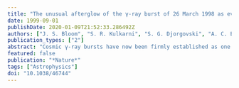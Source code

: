 ```yaml
---
title: "The unusual afterglow of the γ-ray burst of 26 March 1998 as evidence for a supernova connection"
date: 1999-09-01
publishDate: 2020-01-09T21:52:33.286492Z
authors: ["J. S. Bloom", "S. R. Kulkarni", "S. G. Djorgovski", "A. C. Eichelberger", "P. Côté", "J. P. Blakeslee", "S. C. Odewahn", "F. A. Harrison", "D. A. Frail", "A. V. Filippenko", "D. C. Leonard", "A. G. Riess", "H. Spinrad", "D. Stern", "A. Bunker", "A. Dey", "B. Grossan", "S. Perlmutter", "R. A. Knop", "I. M. Hook", "M. Feroci"]
publication_types: ["2"]
abstract: "Cosmic γ-ray bursts have now been firmly established as one of the most powerful phenomena in the Universe, releasing almost the rest-mass energy of a neutron star within the space of a few seconds (ref. 1). The two most popular models to explain γ-ray bursts are the coalescence of two compact objects such as neutron stars or black holes, or the catastrophic collapse of a massive star in a very energetic supernova-like explosion. Here we show that, about three weeks after the γ-ray burst of 26 March 1998, the transient optical source associated with the burst brightened to about 60 times the expected flux, based upon an extrapolation of the initial light curve. Moreover, the spectrum changed dramatically, with the colour becoming extremely red. We argue that the new source is an underlying supernova. If our hypothesis is true then this provides evidence linking cosmologically located γ-ray bursts with deaths of massive stars."
featured: false
publication: "*Nature*"
tags: ["Astrophysics"]
doi: "10.1038/46744"
---
```



